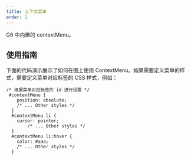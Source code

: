 ```yaml
---
title: 上下文菜单
order: 1
---
```


G6 中内置的 contextMenu。

## 使用指南
下面的代码演示展示了如何在图上使用 ContextMenu。如果需要定义菜单的样式，需要定义菜单对应标签的 CSS 样式，例如：
```
/* 根据菜单对应标签的 id 进行设置 */
 #contextMenu {
    position: absolute;
    /* ... Other styles */
  }
  #contextMenu li {
    cursor: pointer;
		/* ... Other styles */
  }
  #contextMenu li:hover {
    color: #aaa;
    /* ... Other styles */
  }
```